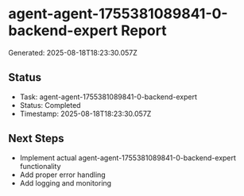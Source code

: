 # agent-agent-1755381089841-0-backend-expert Report

Generated: 2025-08-18T18:23:30.057Z

## Status
- Task: agent-agent-1755381089841-0-backend-expert
- Status: Completed
- Timestamp: 2025-08-18T18:23:30.057Z

## Next Steps
- Implement actual agent-agent-1755381089841-0-backend-expert functionality
- Add proper error handling
- Add logging and monitoring
